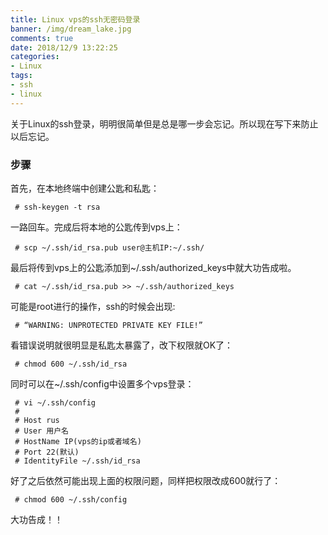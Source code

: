 ```yaml
---
title: Linux vps的ssh无密码登录
banner: /img/dream_lake.jpg
comments: true
date: 2018/12/9 13:22:25
categories:
- Linux
tags:
- ssh
- linux
---
```


关于Linux的ssh登录，明明很简单但是总是哪一步会忘记。所以现在写下来防止以后忘记。
<!-- more -->

### 步骤

首先，在本地终端中创建公匙和私匙：
``` console
 # ssh-keygen -t rsa
```

一路回车。完成后将本地的公匙传到vps上：
``` console
 # scp ~/.ssh/id_rsa.pub user@主机IP:~/.ssh/
```
最后将传到vps上的公匙添加到~/.ssh/authorized_keys中就大功告成啦。
``` console
 # cat ~/.ssh/id_rsa.pub >> ~/.ssh/authorized_keys 
```
可能是root进行的操作，ssh的时候会出现:
``` console
 # “WARNING: UNPROTECTED PRIVATE KEY FILE!”
```
看错误说明就很明显是私匙太暴露了，改下权限就OK了：
``` console
 # chmod 600 ~/.ssh/id_rsa
```
同时可以在~/.ssh/config中设置多个vps登录：
``` console
 # vi ~/.ssh/config
 # 
 # Host rus
 # User 用户名
 # HostName IP(vps的ip或者域名)
 # Port 22(默认)
 # IdentityFile ~/.ssh/id_rsa

```
好了之后依然可能出现上面的权限问题，同样把权限改成600就行了：
``` console
 # chmod 600 ~/.ssh/config
```

大功告成！！